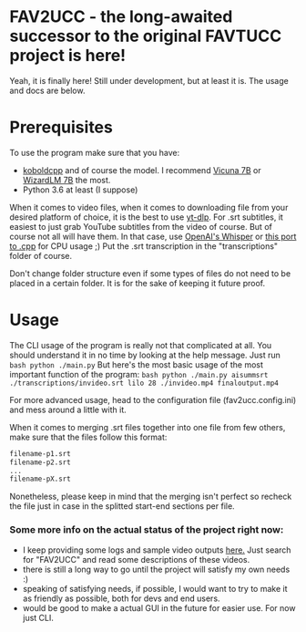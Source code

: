 # FAV2UCC - the long-awaited successor to the original FAVTUCC project is here!
Yeah, it is finally here! Still under development, but at least it is. The usage and docs are below.

# Prerequisites
To use the program make sure that you have:
- [koboldcpp](https://github.com/LostRuins/koboldcpp) and of course the model. I recommend [Vicuna 7B](https://huggingface.co/eachadea/ggml-vicuna-7b-1.1) or [WizardLM 7B](https://huggingface.co/TheBloke/WizardLM-7B-uncensored-GGML) the most.
- Python 3.6 at least (I suppose)

When it comes to video files, when it comes to downloading file from your desired platform of choice, it is the best to use [yt-dlp](https://github.com/yt-dlp/yt-dlp).
For .srt subtitles, it easiest to just grab YouTube subtitles from the video of course. But of course not all will have them. In that case, use [OpenAI's Whisper](https://github.com/openai/whisper) or [this port to .cpp](https://github.com/ggerganov/whisper.cpp) for CPU usage ;) Put the .srt transcription in the "transcriptions" folder of course.

Don't change folder structure even if some types of files do not need to be placed in a certain folder. It is for the sake of keeping it future proof.

# Usage
The CLI usage of the program is really not that complicated at all. You should understand it in no time by looking at the help message. Just run ```bash python ./main.py```
But here's the most basic usage of the most important function of the program: ```bash python ./main.py aisummsrt ./transcriptions/invideo.srt lilo 28 ./invideo.mp4 finaloutput.mp4```

For more advanced usage, head to the configuration file (fav2ucc.config.ini) and mess around a little with it.

When it comes to merging .srt files together into one file from few others, make sure that the files follow this format:
```bash
filename-p1.srt
filename-p2.srt
...
filename-pX.srt
```
Nonetheless, please keep in mind that the merging isn't perfect so recheck the file just in case in the splitted start-end sections per file.

### Some more info on the actual status of the project right now:
- I keep providing some logs and sample video outputs [here.](https://www.youtube.com/@__Ianr__) Just search for "FAV2UCC" and read some descriptions of these videos.
- there is still a long way to go until the project will satisfy my own needs :)
- speaking of satisfying needs, if possible, I would want to try to make it as friendly as possible, both for devs and end users.
- would be good to make a actual GUI in the future for easier use. For now just CLI.
